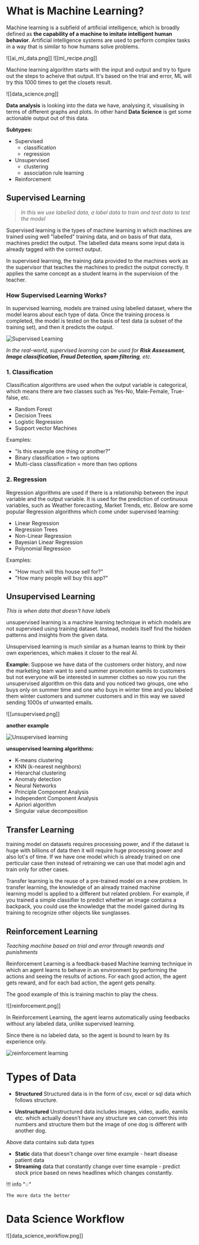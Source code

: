 # What is Machine Learning?

Machine learning is a subfield of artificial intelligence, which is broadly defined as **the capability of a machine to imitate intelligent human behavior**. Artificial intelligence systems are used to perform complex tasks in a way that is similar to how humans solve problems.


![[ai_ml_data.png]]
![[ml_recipe.png]]

Machine learning algorithm starts with the input and output and try to fgure out the steps to acheive that output. It's based on the trial and error, ML will try this 1000 times to get the closets result.

![[data_science.png]]

**Data analysis** is looking into the data we have, analysing it, visualising in terms of different graphs and plots. In other hand **Data Science** is get some actionable output out of this data.

**Subtypes:**

- Supervised 
	- classification
	- regression
- Unsupervised
	- clustering
	- association rule learning
- Reinforcement


## Supervised Learning

 >_In this we use labelled data, a label data to train and test data to test the model_

Supervised learning is the types of machine learning in which machines are trained using well "labelled" training data, and on basis of that data, machines predict the output. The labelled data means some input data is already tagged with the correct output.

In supervised learning, the training data provided to the machines work as the supervisor that teaches the machines to predict the output correctly. It applies the same concept as a student learns in the supervision of the teacher.

### How Supervised Learning Works?

In supervised learning, models are trained using labelled dataset, where the model learns about each type of data. Once the training process is completed, the model is tested on the basis of test data (a subset of the training set), and then it predicts the output.


 ![Supervised Learning](https://static.javatpoint.com/tutorial/machine-learning/images/supervised-machine-learning.png)
 
 _In the real-world, supervised learning can be used for **Risk Assessment, Image classification, Fraud Detection, spam filtering**, etc._

### 1. Classification

Classification algorithms are used when the output variable is categorical, which means there are two classes such as Yes-No, Male-Female, True-false, etc.

-   Random Forest
-   Decision Trees
-   Logistic Regression
-   Support vector Machines

Examples:
-   ﻿"Is this example one thing or another?"
-   ﻿﻿Binary classification = two options
-   ﻿﻿Multi-class classification = more than two options

### 2. Regression

Regression algorithms are used if there is a relationship between the input variable and the output variable. It is used for the prediction of continuous variables, such as Weather forecasting, Market Trends, etc. Below are some popular Regression algorithms which come under supervised learning:

-   Linear Regression
-   Regression Trees
-   Non-Linear Regression
-   Bayesian Linear Regression
-   Polynomial Regression

Examples:
-   ﻿﻿"How much will this house sell for?"
-   ﻿﻿"How many people will buy this app?"


## Unsupervised Learning

_This is when data that doesn't have labels_

unsupervised learning is a machine learning technique in which models are not supervised using training dataset. Instead, models itself find the hidden patterns and insights from the given data.

Unsupervised learning is much similar as a human learns to think by their own experiences, which makes it closer to the real AI.

**Example:** Suppose we have data of the customers order history, and now the marketing team want to send summer promotion eamils to customers but not everyone will be interested in summer clothes so now you run the unsupervised algorithm on this data and you noticed two groups, one who buys only on summer time and one who buys in winter time and you labeled them winter customers and summer customers and in this way we saved sending 1000s of unwanted emails.


![[unsupervised.png]]

**another example**

![Unsupervised learning](https://static.javatpoint.com/tutorial/machine-learning/images/unsupervised-machine-learning-1.png)

**unsupervised learning algorithms:**

- K-means clustering
- KNN (k-nearest neighbors)
- Hierarchal clustering
- Anomaly detection
- Neural Networks
- Principle Component Analysis
- Independent Component Analysis
- Apriori algorithm
- Singular value decomposition

## Transfer Learning

training model on datasets requires processing power, and if the dataset is huge with billions of data then it will require huge processing power and also lot's of time. If we have one model which is already trained on one perticular case then instead of retraining we can use that model agin and train only for other cases.

Transfer learning is the reuse of a pre-trained model on a new problem. In transfer learning, the knowledge of an already trained machine learning model is applied to a different but related problem. For example, if you trained a simple classifier to predict whether an image contains a backpack, you could use the knowledge that the model gained during its training to recognize other objects like sunglasses.

## Reinforcement Learning

_Teaching machine based on trial and error through rewards and punishments_

Reinforcement Learning is a feedback-based Machine learning technique in which an agent learns to behave in an environment by performing the actions and seeing the results of actions. For each good action, the agent gets reward, and for each bad action, the agent gets penalty.

The good example of this is training machin to play the chess.

![[reinforcement.png]]

In Reinforcement Learning, the agent learns automatically using feedbacks without any labeled data, unlike supervised learning.

Since there is no labeled data, so the agent is bound to learn by its experience only.

![reinforcement learning](https://static.javatpoint.com/tutorial/reinforcement-learning/images/what-is-reinforcement-learning.png)




# Types of Data

- **Structured**
	Structured data is in the form of csv, excel or sql data which follows structure.

- **Unstructured**
	Unstructured data includes images, video, audio, eamils etc. which actually doesn’t have any structure we can convert this into numbers and structure them but the image of one dog is different with another dog.

Above data contains sub data types
- **Static**
	data that doesn't change over time
	example - heart disease patient data
- **Streaming**
	data that constantly change over time
	example - predict stock price based on news headlines which changes constantly.

!!! info "💡"

    The more data the better


# Data Science Workflow

![[data_science_workflow.png]]